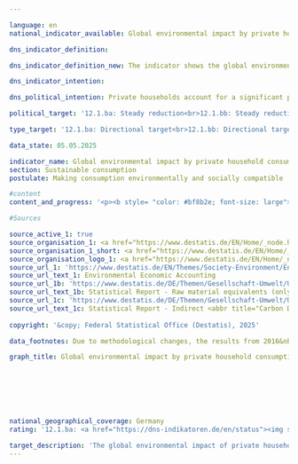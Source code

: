 ```yaml
---

language: en        
national_indicator_available: Global environmental impact by private household consumption        

dns_indicator_definition:         

dns_indicator_definition_new: The indicator shows the global environmental impact of private household consumption compared to the base year 2010. Specifically, these are the domestic and foreign use of raw materials (12.1.ba), energy consumption (12.1.bb) and carbon dioxide (<abbr title="Carbon Dioxide" tabindex="0">CO₂</abbr>) emissions (12.1.bc) in connection with the production and consumption of all goods for the consumption activities of domestic private households.        

dns_indicator_intention:         

dns_political_intention: Private households account for a significant proportion of an economy's resource consumption through their consumption activities. However, this consumption is not only domestic, but also takes place indirectly abroad through the production of imported goods. The indicator therefore provides information on the global environmental impact of the consumption activities of private households. By reducing energy consumption, for example, resources are saved at home and abroad and climate-damaging carbon dioxide emissions are avoided.        

political_target: '12.1.ba: Steady reduction<br>12.1.bb: Steady reduction<br>12.1.bc: Steady reduction'        

type_target: '12.1.ba: Directional target<br>12.1.bb: Directional target<br>12.1.bc: Directional target'        

data_state: 05.05.2025        

indicator_name: Global environmental impact by private household consumption        
section: Sustainable consumption        
postulate: Making consumption environmentally and socially compatible        

#content         
content_and_progress: '<p><b style= "color: #bf8b2e; font-size: large">12.1.b Global environmental impact by private household consumption</b><br><br>The environmental impact of private household consumption cannot be fully captured by a single indicator. Therefore, the analysis is based on three key influencing factors: raw material use (indicator 12.1.ba), energy consumption (indicator 12.1.bb), and <abbr title="Carbon Dioxide" tabindex="0">CO₂</abbr> emissions resulting from private household consumption (indicator 12.1.bc). The underlying data is sourced from the System of Environmental-Economic Accounting (<abbr title="System of Environmental-Economic Accounting" tabindex="0">SEEA</abbr>). The <abbr title="System of Environmental-Economic Accounting" tabindex="0">SEEA</abbr> quantifies the environmental impacts associated with the production of goods for private household consumption using an input-output model.<br><br>Private households consume resources both directly and indirectly. Accordingly, the three indicators account for both direct and indirect consumption and capture environmental impacts both within Germany and those occurring abroad due to production processes for goods consumed in Germany.<br><br>Direct consumption includes, for instance, the use of natural gas for heating, fuel consumption in road transport, and the direct consumption of food. Indirect consumption arises along the entire production and supply chain&nbsp;–&nbsp;for example, during the manufacture, processing, and transport of consumer goods&nbsp;–&nbsp;and involves both domestic and foreign resource and energy use, as well as <abbr title="Carbon Dioxide" tabindex="0">CO₂</abbr> emissions.<br><br>There are close interrelations between raw material use, energy consumption, and <abbr title="Carbon Dioxide" tabindex="0">CO₂</abbr> emissions. The use of fossil fuels such as coal, crude oil, or natural gas for electricity and heat generation leads not only to resource and energy use but also to <abbr title="Carbon Dioxide" tabindex="0">CO₂</abbr> emissions. All three indicators are presented in comparison to the reference year 2010.<br><br><b>12.1.ba Raw material use</b><br><br>Raw materials are categorised into abiotic and biotic resources. Abiotic resources include fossil fuels such as coal, crude oil, and natural gas, as well as non-energy raw materials like ores and other mineral resources, including sand, gravel, limestone, clay, silica sands, salt, and fertiliser minerals. Biotic raw materials encompass plant-based products from agriculture and forestry as well as wild animals obtained through hunting or fishing. By contrast, products of animal husbandry such as meat, milk, or eggs are classified as economic goods rather than raw materials. Water is not considered a separate raw material, as its quantitative dominance would overshadow the presentation of other raw material groups. However, the water content of biotic raw materials is included as part of the respective resource.<br><br>Total raw material use for private household consumption remained largely stable from 2010&nbsp;but began to decline after 2016, amounting to a preliminary figure of 555&nbsp;million tonnes in 2022. This corresponds to a reduction to 89.2% of the 2010&nbsp;level. A more detailed analysis reveals that the use of abiotic raw materials fell by 12.1% since 2010, while the use of biotic raw materials declined by 7.1%. In 2022, approximately 60.5% of abiotic resource consumption was attributable to fossil fuels. Their use fell by 14.1% since 2010. The consumption of ores decreased by 25.8%, while the use of other mineral resources increased by 17.2%.<br><br><b>12.1.bb Energy consumption</b><br><br>The data on energy consumption also includes transformation, storage, and transmission losses, such as those arising during electricity and district heating generation in the context of indirect consumption. The indicator is influenced by both changes in consumption behaviour and efficiency improvements in energy supply.<br><br>Since 2010, energy consumption resulting from private household consumption has been on a downward trend. By 2021, it had decreased by 14.3% to 8,509&nbsp;petajoules. Approximately 45% of this energy use is attributable to direct household consumption, while 55% stems from indirect energy use incurred during the production of goods demanded by households. Compared to 2010, the decline in direct energy consumption was smaller than in indirect consumption.<br><br>Energy consumption is broken down into the categories of residential energy use (direct), mobility, energy goods, other products, food, services, and trade. The largest share is accounted for by residential energy use (direct), representing 30% of total household energy consumption&nbsp;–&nbsp;equivalent to 2,554&nbsp;petajoules in 2021&nbsp;–&nbsp;followed by mobility at 20%. Between 2010&nbsp;and 2021, energy consumption per household fell by 16.9% to 208&nbsp;gigajoules. Per capita, this equates to a decline of 15.8% to 102&nbsp;gigajoules.<br><br><b>12.1.bc <abbr title="Carbon Dioxide" tabindex="0">CO₂</abbr> emissions</b><br><br>In 2021, <abbr title="Carbon Dioxide" tabindex="0">CO₂</abbr> emissions from private household consumption amounted to 540&nbsp;million tonnes, representing a 16.9% decrease compared to 2010. As with energy consumption, direct emissions&nbsp;–&nbsp;down by 9.8%&nbsp;–&nbsp;declined less sharply than indirect emissions, which are generated during the production and transport of consumer goods. These decreased by 20.8%. In 2021, consumption activities resulted in 13.2&nbsp;tonnes of <abbr title="Carbon Dioxide" tabindex="0">CO₂</abbr> emissions per household&nbsp;–&nbsp;a reduction of 19.4% compared to 2010.<br><br><b>Interpretation of indicators and methodological notes</b><br><br>The indicators on global environmental impacts relate to private household consumption across the entire economy and are normalised to the year 2010. They do not refer to the number of individuals or households. When interpreting the results, it is important to note that, in addition to efficiency gains and changes in consumption behaviour, demographic developments&nbsp;–&nbsp;such as population growth or an increase in the number of households&nbsp;–&nbsp;can also influence <abbr title="Carbon Dioxide" tabindex="0">CO₂</abbr> emissions as well as raw material and energy use. For instance, a growing population can result in absolute consumption and emissions not decreasing&nbsp;–&nbsp;or even increasing&nbsp;–&nbsp;despite efficiency improvements or shifts in consumer behaviour.</p>'                

#Sources        

source_active_1: true
source_organisation_1: <a href="https://www.destatis.de/EN/Home/_node.html" target="_blank">Federal Statistical Office</a>
source_organisation_1_short: <a href="https://www.destatis.de/EN/Home/_node.html" target="_blank">Federal Statistical Office</a>
source_organisation_logo_1: <a href="https://www.destatis.de/EN/Home/_node.html" target="_blank"><img src="https://dns-indikatoren.de/public/OrgImgEn/destatis.png" alt="Federal Statistical Office" title=" Click here to visit the homepage of the organizationFederal Statistical Office" style="height:60px; width:148px; border:transparent"/></a>
source_url_1: 'https://www.destatis.de/EN/Themes/Society-Environment/Environment/Environmental-Economic-Accounting/_node.html'
source_url_text_1: Environmental Economic Accounting
source_url_1b: 'https://www.destatis.de/DE/Themen/Gesellschaft-Umwelt/Umwelt/UGR/rohstoffe-materialfluesse-wasser/_inhalt.html#_47vjyakwy'
source_url_text_1b: Statistical Report - Raw material equivalents (only available in German)
source_url_1c: 'https://www.destatis.de/DE/Themen/Gesellschaft-Umwelt/Umwelt/UGR/energiefluesse-emissionen/Publikationen/Downloads/statistischer-bericht-ugr-energiefluesse-emissionen-5859006217005.html'
source_url_text_1c: Statistical Report - Indirect <abbr title="Carbon Dioxide" tabindex="0">CO₂</abbr>-emissions and indirekt energy flows
        
copyright: '&copy; Federal Statistical Office (Destatis), 2025'        

data_footnotes: Due to methodological changes, the results from 2016&nbsp;are only comparable with previous years to a limited extent.<br>• 2022&nbsp;provisional data.        

graph_title: Global environmental impact by private household consumption        

        

        

                

national_geographical_coverage: Germany        
rating: '12.1.ba: <a href="https://dns-indikatoren.de/en/status"><img src="https://sdg-indikatoren.de/public/Wettersymbole/Sonne.png" title="In 2022 both the average value and the previous annual change pointed in the right direction." alt="Weathersymbol: Sun"/></a><br>12.1.bb: <a href="https://dns-indikatoren.de/en/status"><img src="https://sdg-indikatoren.de/public/Wettersymbole/Leicht bewölkt.png" title="In 2021 the average development aimed in the right direction, but in the previous year there had been a development in the wrong direction or no change at all." alt="Weathersymbol: Clouded sun"/></a><br>12.1.bc: <a href="https://dns-indikatoren.de/en/status"><img src="https://sdg-indikatoren.de/public/Wettersymbole/Leicht bewölkt.png" title="In 2021 the average development aimed in the right direction, but in the previous year there had been a development in the wrong direction or no change at all." alt="Weathersymbol: Clouded sun"/></a>'        

target_description: 'The global environmental impact of private household consumption should be reduced across all three areas: raw material use, energy consumption, and <abbr title="Carbon Dioxide" tabindex="0">CO₂</abbr> emissions.<br><br>• According to the target formulation, all three indicators show a decline on average over the past six years, indicating development in the desired direction. In the most recent year (2022), the value of indicator 12.1.ba also decreased; it is therefore assessed as <b>sun</b> for 2022. However, the values of indicators 12.1.bb and 12.1.bc increased between 2020&nbsp;and 2021, so both are assessed as <b>slightly cloudy</b> for 2021.'        
---
```



